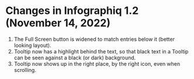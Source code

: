 # Changes in Infographiq 1.2 (November 14, 2022)

1. The Full Screen button is widened to match entries below it (better looking layout).
2. Tooltip now has a highlight behind the text, so that black text in a Tooltip can be seen against a black (or dark) background.
3. Tooltip now shows up in the right place, by the right icon, even when scrolling.